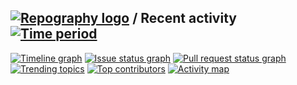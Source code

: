 
## [![Repography logo](https://images.repography.com/logo.svg)](https://repography.com) / Recent activity [![Time period](https://images.repography.com/0/strawberry-graphql/strawberry/recent-activity/d751713988987e9331980363e24189ce_badge.svg)](https://repography.com)
[![Timeline graph](https://images.repography.com/0/strawberry-graphql/strawberry/recent-activity/d751713988987e9331980363e24189ce_timeline.svg)](https://github.com/strawberry-graphql/strawberry/commits)
[![Issue status graph](https://images.repography.com/0/strawberry-graphql/strawberry/recent-activity/d751713988987e9331980363e24189ce_issues.svg)](https://github.com/strawberry-graphql/strawberry/issues)
[![Pull request status graph](https://images.repography.com/0/strawberry-graphql/strawberry/recent-activity/d751713988987e9331980363e24189ce_prs.svg)](https://github.com/strawberry-graphql/strawberry/pulls)
[![Trending topics](https://images.repography.com/0/strawberry-graphql/strawberry/recent-activity/d751713988987e9331980363e24189ce_words.svg)](https://github.com/strawberry-graphql/strawberry/commits)
[![Top contributors](https://images.repography.com/0/strawberry-graphql/strawberry/recent-activity/d751713988987e9331980363e24189ce_users.svg)](https://github.com/strawberry-graphql/strawberry/graphs/contributors)
[![Activity map](https://images.repography.com/0/strawberry-graphql/strawberry/recent-activity/d751713988987e9331980363e24189ce_map.svg)](https://github.com/strawberry-graphql/strawberry/commits)


